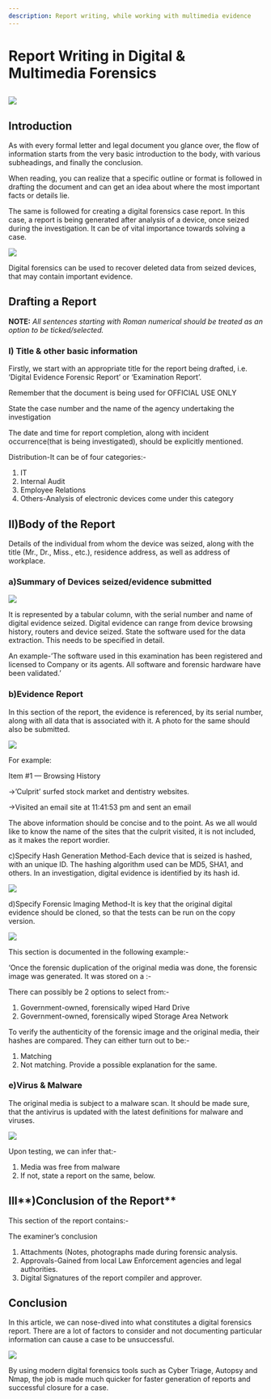 ```yaml
---
description: Report writing, while working with multimedia evidence
---
```


# Report Writing in Digital & Multimedia Forensics

## &#x20;                              ![](https://miro.medium.com/max/568/1\*11yl-lByR9rU7PloWydonA.png)&#x20;

## Introduction

As with every formal letter and legal document you glance over, the flow of information starts from the very basic introduction to the body, with various subheadings, and finally the conclusion.                                                &#x20;

When reading, you can realize that a specific outline or format is followed in drafting the document and can get an idea about where the most important facts or details lie.

The same is followed for creating a digital forensics case report. In this case, a report is being generated after analysis of a device, once seized during the investigation. It can be of vital importance towards solving a case.

&#x20;                                                       ![](https://miro.medium.com/max/1400/0\*dOUgAanFz8LdCru-.jpg)

Digital forensics can be used to recover deleted data from seized devices, that may contain important evidence.

## **Drafting a Report**

**NOTE:** _All sentences starting with Roman numerical should be treated as an option to be ticked/selected._

### I) Title & other basic information

Firstly, we start with an appropriate title for the report being drafted, i.e. ‘Digital Evidence Forensic Report’ or ‘Examination Report’.

Remember that the document is being used for OFFICIAL USE ONLY

State the case number and the name of the agency undertaking the investigation

The date and time for report completion, along with incident occurrence(that is being investigated), should be explicitly mentioned.

Distribution-It can be of four categories:-

1. IT
2. Internal Audit
3. Employee Relations
4. Others-Analysis of electronic devices come under this category

## **I**I)Body of the Report

Details of the individual from whom the device was seized, along with the title (Mr., Dr., Miss., etc.), residence address, as well as address of workplace.

### a)Summary of Devices seized/evidence submitted

&#x20;                                                  ![](https://miro.medium.com/max/1400/0\*o6Kdv7eBKv5fiNYQ.jpg)

It is represented by a tabular column, with the serial number and name of digital evidence seized. Digital evidence can range from device browsing history, routers and device seized. State the software used for the data extraction. This needs to be specified in detail.

An example-’The software used in this examination has been registered and licensed to Company or its agents. All software and forensic hardware have been validated.’

### b)Evidence Report

In this section of the report, the evidence is referenced, by its serial number, along with all data that is associated with it. A photo for the same should also be submitted.

&#x20;                                                      ![](https://miro.medium.com/max/1400/0\*HqntaBlc\_I5o0T9F.png)

For example:

Item #1 — Browsing History

\->’Culprit’ surfed stock market and dentistry websites.

\->Visited an email site at 11:41:53 pm and sent an email

The above information should be concise and to the point. As we all would like to know the name of the sites that the culprit visited, it is not included, as it makes the report wordier.

c)Specify Hash Generation Method-Each device that is seized is hashed, with an unique ID. The hashing algorithm used can be MD5, SHA1, and others. In an investigation, digital evidence is identified by its hash id.

&#x20;                                                    ![](https://miro.medium.com/max/1400/0\*ovjOyk3091-LR3Is.png)

d)Specify Forensic Imaging Method-It is key that the original digital evidence should be cloned, so that the tests can be run on the copy version.

&#x20;                                                       ![](https://miro.medium.com/max/524/0\*q3d3ncVnrM4FGoRx)

This section is documented in the following example:-

‘Once the forensic duplication of the original media was done, the forensic image was generated. It was stored on a :-

There can possibly be 2 options to select from:-

1. Government-owned, forensically wiped Hard Drive
2. Government-owned, forensically wiped Storage Area Network

To verify the authenticity of the forensic image and the original media, their hashes are compared. They can either turn out to be:-

1. Matching
2. Not matching. Provide a possible explanation for the same.

### e)Virus & Malware

The original media is subject to a malware scan. It should be made sure, that the antivirus is updated with the latest definitions for malware and viruses.

&#x20;                                                ![](https://miro.medium.com/max/786/0\*u4XRZQBkMmHt96w-.png)

Upon testing, we can infer that:-

1. Media was free from malware
2. If not, state a report on the same, below.

## III**)Conclusion of the Report**

This section of the report contains:-

The examiner’s conclusion

1. Attachments (Notes, photographs made during forensic analysis.
2. Approvals-Gained from local Law Enforcement agencies and legal authorities.
3. Digital Signatures of the report compiler and approver.

## **Conclusion**

In this article, we can nose-dived into what constitutes a digital forensics report. There are a lot of factors to consider and not documenting particular information can cause a case to be unsuccessful.

&#x20;                                                   ![](https://miro.medium.com/max/1400/0\*gN30JvVsMvs7KsKb.png)

By using modern digital forensics tools such as Cyber Triage, Autopsy and Nmap, the job is made much quicker for faster generation of reports and successful closure for a case.
